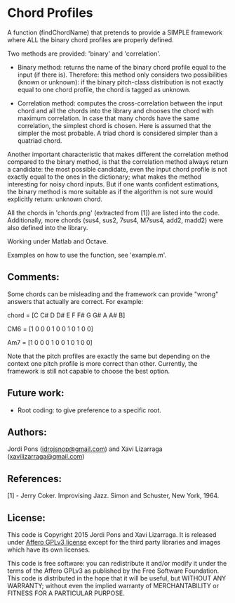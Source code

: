 Chord Profiles
==========================
A function (findChordName) that pretends to provide a SIMPLE framework where ALL the binary chord profiles are properly defined.

Two methods are provided: 'binary' and 'correlation'.

- Binary method: returns the name of the binary chord profile equal to the input (if there is). Therefore: this method only considers two possibilities (known or unknown): if the binary pitch-class distribution is not exactly equal to one chord profile, the chord is tagged as unknown.

- Correlation method: computes the cross-correlation between the input chord and all the chords into the library and chooses the chord with maximum correlation. In case that many chords have the same correlation, the simplest chord is chosen. Here is assumed that the simpler the most probable. A triad chord is considered simpler than a quatriad chord. 

Another important characteristic that makes different the correlation method compared to the binary method, is that the correlation method always return a candidate: the most possible candidate, even the input chord profile is not exactly equal to the ones in the dictionary; what makes the method interesting for noisy chord inputs. 
But if one wants confident estimations, the binary method is more suitable as if the algorithm is not sure would explicitly return: unknown chord.

All the chords in 'chords.png' (extracted from [1]) are listed into the code.
Additionally, more chords (sus4, sus2, 7sus4, M7sus4, add2, madd2) were also defined into the library.

Working under Matlab and Octave.

Examples on how to use the function, see 'example.m'.

Comments:
---------------------------
Some chords can be misleading and the framework can provide "wrong" answers that actually are correct. For example:

chord = [C  C# D  D# E  F  F# G  G# A  A# B]

CM6   = [1  0  0  0  1  0  0  1  0  1  0  0] 

Am7   = [1  0  0  0  1  0  0  1  0  1  0  0] 

Note that the pitch profiles are exactly the same but depending on the context one pitch profile is more correct than other. Currently, the framework is still not capable to choose the best option.

Future work:
--------------------------
- Root coding: to give preference to a specific root.

Authors: 
--------------------------
Jordi Pons (idrojsnop@gmail.com) and Xavi Lizarraga (xavilizarraga@gmail.com)

References:
--------------------------
[1] - Jerry Coker. Improvising Jazz. Simon and Schuster, New York, 1964.

License:
--------------------------
This code is Copyright 2015 Jordi Pons and Xavi Lizarraga. It is released under [Affero GPLv3 license](http://www.gnu.org/licenses/agpl.html) except for the third party libraries and images which have its own licenses.

This code is free software: you can redistribute it and/or modify it under the terms of the Affero GPLv3 as published by the Free Software Foundation. This code is distributed in the hope that it will be useful, but WITHOUT ANY WARRANTY; without even the implied warranty of MERCHANTABILITY or FITNESS FOR A PARTICULAR PURPOSE.
